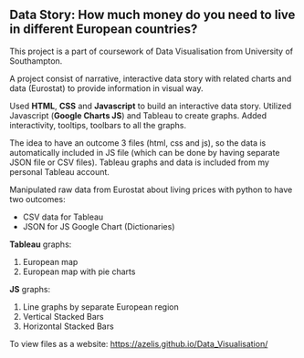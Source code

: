 ## Data Story: How much money do you need to live in different European countries?

This project is a part of coursework of Data Visualisation from University of Southampton.

A project consist of narrative, interactive data story with related charts and data (Eurostat) to provide information in visual way.

Used **HTML**, **CSS** and **Javascript** to build an interactive data story. Utilized Javascript (**Google Charts JS**) and Tableau to create graphs. Added interactivity, tooltips, toolbars to all the graphs.

The idea to have an outcome 3 files (html, css and js), so the data is automatically included in JS file (which can be done by having separate JSON file or CSV files). Tableau graphs and data is included from my personal Tableau account.

Manipulated raw data from Eurostat about living prices with python to have two outcomes:
- CSV data for Tableau
- JSON for JS Google Chart (Dictionaries)

**Tableau** graphs: 
1. European map
2. European map with pie charts

**JS** graphs: 
1. Line graphs by separate European region
2. Vertical Stacked Bars
3. Horizontal Stacked Bars

To view files as a website: https://azelis.github.io/Data_Visualisation/
